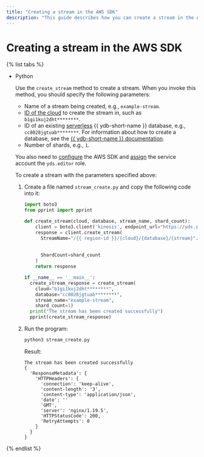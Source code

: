 ```yaml
---
title: "Creating a stream in the AWS SDK"
description: "This guide describes how you can create a stream in the AWS SDK."
---
```


# Creating a stream in the AWS SDK

{% list tabs %}

- Python

   Use the `create_stream` method to create a stream. When you invoke this method, you should specify the following parameters:
   * Name of a stream being created, e.g., `example-stream`.
   * [ID of the cloud](../../../resource-manager/operations/cloud/get-id.md) to create the stream in, such as `b1gi1kuj2dht********`.
   * ID of an existing [serverless](../../../ydb/pricing/serverless.md) {{ ydb-short-name }} database, e.g., `cc8028jgtuab********`. For information about how to create a database, see the [{{ ydb-short-name }} documentation](../../../ydb/quickstart.md#create-db).
   * Number of shards, e.g., `1`.

   You also need to [configure](prepare.md) the AWS SDK and [assign](../../../iam/operations/sa/assign-role-for-sa.md) the service account the `yds.editor` role.

   To create a stream with the parameters specified above:

   1. Create a file named `stream_create.py` and copy the following code into it:

      ```python
      import boto3
      from pprint import pprint

      def create_stream(cloud, database, stream_name, shard_count):
          client = boto3.client('kinesis', endpoint_url="https://yds.serverless.yandexcloud.net")
          response = client.create_stream(
            StreamName="/{{ region-id }}/{cloud}/{database}/{stream}".format(cloud=cloud,
                                                                          database=database,
                                                                          stream=stream_name),
            ShardCount=shard_count
          )
          return response

      if __name__ == '__main__':
        create_stream_response = create_stream(
          cloud="b1gi1kuj2dht********",
          database="cc8028jgtuab********",
          stream_name="example-stream",
          shard_count=1)
        print("The stream has been created successfully")
        pprint(create_stream_response)
      ```

   1. Run the program:

      ```bash
      python3 stream_create.py
      ```

      Result:

      ```text
      The stream has been created successfully
      {
        'ResponseMetadata': {
          'HTTPHeaders': {
            'connection': 'keep-alive',
            'content-length': '3',
            'content-type': 'application/json',
            'date': ''
            'GMT',
            'server': 'nginx/1.19.5',
            'HTTPStatusCode': 200,
            'RetryAttempts': 0
          }
        }
      }
      ```

{% endlist %}